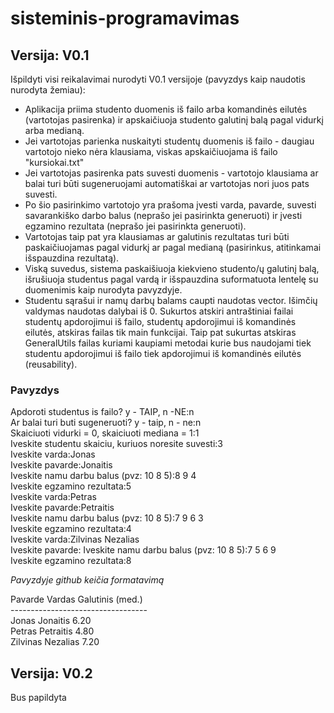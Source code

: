 # sisteminis-programavimas
## Versija: V0.1
Išpildyti visi reikalavimai nurodyti V0.1 versijoje (pavyzdys kaip naudotis nurodyta žemiau):
* Aplikacija priima studento duomenis iš failo arba komandinės eilutės (vartotojas pasirenka) ir apskaičiuoja studento galutinį balą pagal vidurkį arba medianą.
* Jei vartotojas parienka nuskaityti studentų duomenis iš failo - daugiau vartotojo nieko nėra klausiama, viskas apskaičiuojama iš failo "kursiokai.txt"
* Jei vartotojas pasirenka pats suvesti duomenis - vartotojo klausiama ar balai turi būti sugeneruojami automatiškai ar vartotojas nori juos pats suvesti.
* Po šio pasirinkimo vartotojo yra prašoma įvesti varda, pavarde, suvesti savarankiško darbo balus (neprašo jei pasirinkta generuoti) ir įvesti egzamino rezultata (neprašo jei pasirinkta generuoti).
* Vartotojas taip pat yra klausiamas ar galutinis rezultatas turi būti paskaičiuojamas pagal vidurkį ar pagal medianą (pasirinkus, atitinkamai išspauzdina rezultatą).
* Viską suvedus, sistema paskaišiuoja kiekvieno studento/ų galutinį balą, išrušiuoja studentus pagal vardą ir išspauzdina suformatuota lentelę su duomenimis kaip nurodyta pavyzdyje.
* Studentu sąrašui ir namų darbų balams caupti naudotas vector. Išimčių valdymas naudotas dalybai iš 0. Sukurtos atskiri antraštiniai failai studentų apdorojimui iš failo, studentų apdorojimui iš komandinės eilutės, atskiras failas tik main funkcijai. Taip pat sukurtas atskiras GeneralUtils failas kuriami kaupiami metodai kurie bus naudojami tiek studentu apdorojimui iš failo tiek apdorojimui iš komandinės eilutės (reusability).

### Pavyzdys
 Apdoroti studentus is failo? y - TAIP, n -NE:n  
 Ar balai turi buti sugeneruoti? y - taip, n - ne:n  
 Skaiciuoti vidurki = 0, skaiciuoti mediana = 1:1  
 Iveskite studentu skaiciu, kuriuos noresite suvesti:3  
 Iveskite varda:Jonas  
 Iveskite pavarde:Jonaitis  
 Iveskite namu darbu balus (pvz: 10 8 5):8 9 4  
 Iveskite egzamino rezultata:5  
 Iveskite varda:Petras    
 Iveskite pavarde:Petraitis  
 Iveskite namu darbu balus (pvz: 10 8 5):7 9 6 3  
 Iveskite egzamino rezultata:4  
 Iveskite varda:Zilvinas Nezalias  
 Iveskite pavarde: Iveskite namu darbu balus (pvz: 10 8 5):7 5 6 9  
 Iveskite egzamino rezultata:8  
 
 *Pavyzdyje github keičia formatavimą*
 
Pavarde   Vardas    Galutinis (med.)  
\----------------------------------  
Jonas     Jonaitis  6.20  
Petras    Petraitis 4.80  
Zilvinas  Nezalias  7.20  

## Versija: V0.2
Bus papildyta
